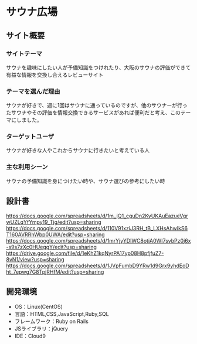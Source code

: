 # サウナ広場

## サイト概要
### サイトテーマ
サウナを趣味にしたい人が予備知識をつけれたり、大阪のサウナの評価ができて有益な情報を交換し合えるレビューサイト

### テーマを選んだ理由
サウナが好きで、週に1回はサウナに通っているのですが、他のサウナーが行ったサウナやその評価を情報交換できるサービスがあれば便利だと考え、このテーマにしました。

### ターゲットユーザ
サウナが好きな人やこれからサウナに行きたいと考えている人

### 主な利用シーン
サウナの予備知識を身につけたい時や、サウナ選びの参考にしたい時

## 設計書
https://docs.google.com/spreadsheets/d/1m_jQ1_cguDn2KyUKAuEazueVgrwUZLqYfYmpy19_Tjg/edit?usp=sharing
https://docs.google.com/spreadsheets/d/110V91xziJ3RH_tB_LXHsAhwIkS6T160AVRRhWbp0UWA/edit?usp=sharing
https://docs.google.com/spreadsheets/d/1mrYjyYDIWC8otiA0WI7svbPz0j6x-s9s7zXc0HUeggY/edit?usp=sharing
https://drive.google.com/file/d/1eKhZ1kqNyrPA17yp08H8pfjfuZ7-8vN1/view?usp=sharing
https://docs.google.com/spreadsheets/d/1JVpFumbD9YRw1d9Grx9yhdEoDht_7epwg7G8TpjRHfM/edit?usp=sharing

## 開発環境
- OS：Linux(CentOS)
- 言語：HTML,CSS,JavaScript,Ruby,SQL
- フレームワーク：Ruby on Rails
- JSライブラリ：jQuery
- IDE：Cloud9
